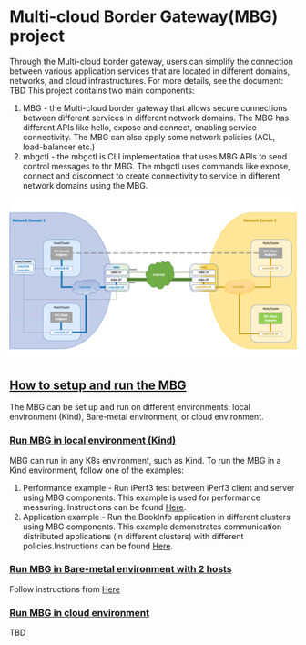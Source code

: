# Multi-cloud Border Gateway(MBG) project
Through the Multi-cloud border gateway, users can simplify the connection between various application services that are located in different domains, networks, and cloud infrastructures. 
For more details, see the document: TBD 
This project contains two main components: 
1) MBG - the Multi-cloud border gateway that allows secure connections between different services in different network domains.
   The MBG has different APIs like hello, expose and connect, enabling service connectivity.
   The MBG can also apply some network policies (ACL, load-balancer etc.)
2) mbgctl - the mbgctl is CLI implementation that uses MBG APIs to send control messages to thr MBG.
   The mbgctl uses commands like expose, connect and disconnect to create connectivity to service in different network domains using the MBG. 

![alt text](./tests/utils/figures/mbg-proto.png)


## <ins>How to setup and run the MBG<ins>
The MBG can be set up and run on different environments: local environment (Kind), Bare-metal environment, or cloud environment.
### <ins> Run MBG in local environment (Kind) <ins>
MBG can run in any K8s environment, such as Kind.
To run the MBG in a Kind environment, follow one of the examples:
1) Performance example - Run iPerf3 test between iPerf3 client and server using MBG components. This example is used for performance measuring. Instructions can be found [Here](tests/iperf3/kind/README.md).
1) Application example - Run the BookInfo application in different clusters using MBG components. This example demonstrates communication distributed applications (in different clusters) with different policies.Instructions can be found [Here](tests/bookinfo/kind/README.md).

### <ins>Run MBG in Bare-metal environment with 2 hosts<ins> 
Follow instructions from [Here](tests/bare-metal/commands.txt)

### <ins>Run MBG in cloud environment<ins> 
TBD
